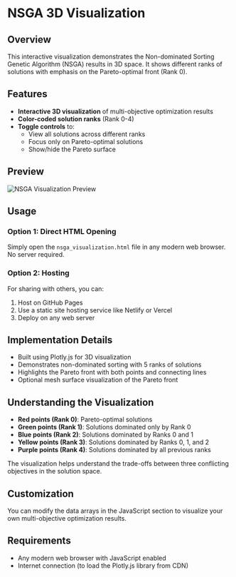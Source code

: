 # NSGA 3D Visualization

## Overview
This interactive visualization demonstrates the Non-dominated Sorting Genetic Algorithm (NSGA) results in 3D space. It shows different ranks of solutions with emphasis on the Pareto-optimal front (Rank 0).

## Features
- **Interactive 3D visualization** of multi-objective optimization results
- **Color-coded solution ranks** (Rank 0-4)
- **Toggle controls** to:
  - View all solutions across different ranks
  - Focus only on Pareto-optimal solutions
  - Show/hide the Pareto surface

## Preview
![NSGA Visualization Preview](https://placeholder-for-your-screenshot.png)

## Usage

### Option 1: Direct HTML Opening
Simply open the `nsga_visualization.html` file in any modern web browser. No server required.

### Option 2: Hosting
For sharing with others, you can:
1. Host on GitHub Pages
2. Use a static site hosting service like Netlify or Vercel
3. Deploy on any web server

## Implementation Details
- Built using Plotly.js for 3D visualization
- Demonstrates non-dominated sorting with 5 ranks of solutions
- Highlights the Pareto front with both points and connecting lines
- Optional mesh surface visualization of the Pareto front

## Understanding the Visualization
- **Red points (Rank 0)**: Pareto-optimal solutions
- **Green points (Rank 1)**: Solutions dominated only by Rank 0
- **Blue points (Rank 2)**: Solutions dominated by Ranks 0 and 1
- **Yellow points (Rank 3)**: Solutions dominated by Ranks 0, 1, and 2
- **Purple points (Rank 4)**: Solutions dominated by all previous ranks

The visualization helps understand the trade-offs between three conflicting objectives in the solution space.

## Customization
You can modify the data arrays in the JavaScript section to visualize your own multi-objective optimization results.

## Requirements
- Any modern web browser with JavaScript enabled
- Internet connection (to load the Plotly.js library from CDN)